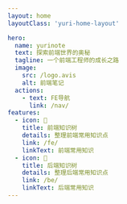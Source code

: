 ```yaml
---
layout: home
layoutClass: 'yuri-home-layout'

hero:
  name: yurinote
  text: 探索前端世界的奥秘
  tagline: 一个前端工程师的成长之路
  image:
    src: /logo.avis
    alt: 前端笔记
  actions:
    - text: FE导航
      link: /nav/
features:
  - icon: 🚀
    title: 前端知识树
    details: 整理前端常用知识点
    link: /fe/
    linkText: 前端常用知识
  - icon: 🔨
    title: 后端知识树
    details: 整理后端常用知识点
    link: /be/
    linkText: 后端常用知识
---
```


<style>
.yuri-home-layout .image-src {
  border-radius: 10px;
  width: 200px;
}
</style>
